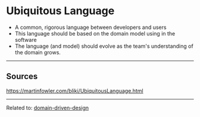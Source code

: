 # Ubiquitous Language
* A common, rigorous language between developers and users
* This language should be based on the domain model using in the software
* The language (and model) should evolve as the team's understanding of the domain grows.

<hr>

## Sources
https://martinfowler.com/bliki/UbiquitousLanguage.html


<hr>

Related to: [domain-driven-design](domain-driven-design.md)